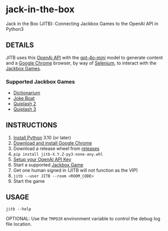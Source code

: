 # jack-in-the-box
Jack in the Box (JITB): Connecting Jackbox Games to the OpenAI API in Python3

## DETAILS

JITB uses this [OpenAi API](https://platform.openai.com/docs/guides/text-generation/chat-completions-api) with the [gpt-4o-mini](https://platform.openai.com/docs/models/gpt-4o-mini) model to generate content and a [Google Chrome](https://www.google.com/chrome/) browser, by way of [Selenium](https://www.selenium.dev/documentation/webdriver/), to interact with the [Jackbox Games](https://www.jackboxgames.com/).

### Supported Jackbox Games

* [Dictionarium](https://www.jackboxgames.com/games/dictionarium)
* [Joke Boat](https://www.jackboxgames.com/games/joke-boat)
* [Quiplash 2](https://www.jackboxgames.com/games/quiplash-2-interlashional)
* [Quiplash 3](https://www.jackboxgames.com/games/quiplash-3)

## INSTRUCTIONS

1. [Install Python](https://www.python.org/downloads/) 3.10 (or later)
1. [Download and install Google Chrome](https://support.google.com/chrome/answer/95346?hl=en-GB&co=GENIE.Platform%3DDesktop)
1. Download a release wheel from [releases](https://github.com/hark130/jack-in-the-box/releases)
1. `pip install jitb-X.Y.Z-py3-none-any.whl`
1. [Setup your OpenAI API Key](https://platform.openai.com/docs/quickstart/step-2-setup-your-api-key)
1. Start a supported [Jackbox Game](https://www.jackboxgames.com/)
1. Get one human signed in (JITB will not function as the VIP)
1. `jitb --user JITB --room <ROOM_CODE>`
1. Start the game


## USAGE

`jitb --help`

OPTIONAL: Use the `TMPDIR` environment variable to control the debug log file location.
